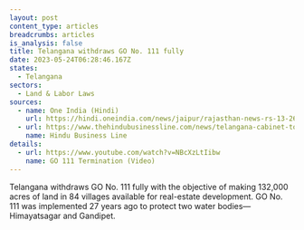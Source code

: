 ```yaml
---
layout: post
content_type: articles
breadcrumbs: articles
is_analysis: false
title: Telangana withdraws GO No. 111 fully
date: 2023-05-24T06:28:46.167Z
states:
  - Telangana
sectors:
  - Land & Labor Laws
sources:
  - name: One India (Hindi)
    url: https://hindi.oneindia.com/news/jaipur/rajasthan-news-rs-13-26-crore-approved-for-drinking-water-in-shyam-nagar-jaipur-773390.html
  - url: https://www.thehindubusinessline.com/news/telangana-cabinet-to-withdraw-the-go-111/article66867024.ece
    name: Hindu Business Line
details:
  - url: https://www.youtube.com/watch?v=NBcXzLtIibw
    name: GO 111 Termination (Video)
---
```

Telangana withdraws GO No. 111 fully with the objective of making 132,000 acres of land in 84 villages available for real-estate development. GO No. 111 was implemented 27 years ago to protect two water bodies— Himayatsagar and Gandipet.